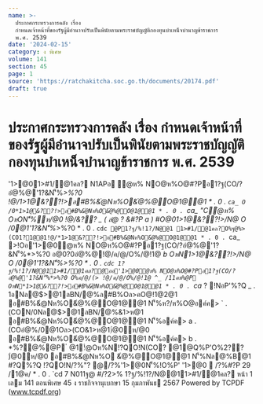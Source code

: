 ```yaml
---
name: >-
  ประกาศกระทรวงการคลัง เรื่อง
  กำหนดเจ้าหน้าที่ของรัฐผู้มีอำนาจปรับเป็นพินัยตามพระราชบัญญัติกองทุนบำเหน็จบำนาญข้าราชการ
  พ.ศ. 2539
date: '2024-02-15'
category: ง พิเศษ
volume: 141
section: 45
page: 1
source: 'https://ratchakitcha.soc.go.th/documents/20174.pdf'
draft: true
---
```


# ประกาศกระทรวงการคลัง เรื่อง กำหนดเจ้าหน้าที่ของรัฐผู้มีอำนาจปรับเป็นพินัยตามพระราชบัญญัติกองทุนบำเหน็จบำนาญข้าราชการ พ.ศ. 2539

'1>@01>#1/@1คล? N1APอ ํ@ห% NO@ห%O@#?Pอ1?ฐ(CO/?อํ@%@'1?&N'็%*>%?0 !@/*1>1@&??!>อ#B%&ํ@Nห%O&ํ@%@O@1@@1 * . 0 . `ca_ O /0*1>1@&??!>อ#B%&ํ@Nห%O&ํ@%@O@1@@1 * . 0 . `ca_ "Cํ@ห% OหON'็%ห/@0 !@/&?? _ ( ลํ@ ? &#?P a ) #O@0*1>1@&??!>/N@ O /0@1'1?&N'็%*>%?0 * . 0 . `cdc @P1?ฐ/%!1?/N@@1 1>#1/@1คล?O%ฐ@%>(CO1?1@@1!@/*1>1@&??!>อ#B%&ํ@Nห%O&ํ@%@O@1@@1 * . 0 . `ca_ >!Oอ'1>@0ํ@ห% NO@ห%O@#?Pอ1?ฐ(CO/?อํ@%@'1?&N'็%*>%?0 อ@0?0อํ@%@!@/ค/@/O%/@!1@ _b OหN*1>1@&??!>/N@ O /0@1'1?&N'็%*>%?0 * . 0 . `cdc 1?ฐ/%!1?/N@@11>#1/@1คล?@ออ'1>@0ํ@ห% NO@ห%O@#?Pอ1?ฐ(CO/?อํ@%@'1?&N'็%*>%?0 O%ค/@/(> !@/ค/@/O%/@!1@ ^_ /11คห%@P OหN*1>1@&??!>อ#B%&ํ@Nห%O&ํ@%@O@1@@1 * . 0 . `ca_ ? !NอP'%?Q _ . 1อNล@$>@1ลBN/@%ล#B%Oล>คO@!1@2@1 อ#B%&ํ@Nห%O&ํ@%@O@1@@1 N'็%ห?/ห%O@อค์ค> ` . (CON/0Nล@$>@1ลBN/@%&1>ห@1 อ#B%&ํ@Nห%O&ํ@%@O@1@@1 N'็%อค์ค> a . (COอํ@%/0@1Oล>(CO&1>ห@1)่@0ห/@0 อ#B%&ํ@Nห%O&ํ@%@O@1@@1 N'็%อค์ค> b . *%?@%@P ํ @1!ํ@Oห%N!?QO!N(CO? @1@Q%P'O%2?? )่@0ห/@0 อ#B%&ํ@Nห%O &ํ@%@O@1@@1 N'็%Nล@%B@1 #?Q%?Q !?QO!N/?%"? @/?%'1>@0N'็%!O%P' '1>@0  /?%#?P 29 /1@ค/ * . 0 . `cd 7 N011ฐ@ #/?2>% 1?ฐ/%!1?/N@@11>#1/@1คล? หน้า 1 เลม 141 ตอนพิเศษ 45 ง ราชกิจจานุเบกษา 15 กุมภาพันธ 2567 Powered by TCPDF (www.tcpdf.org)
